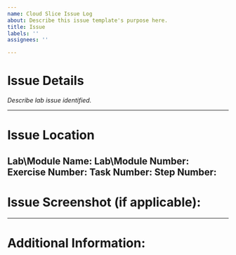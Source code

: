 ```yaml
---
name: Cloud Slice Issue Log
about: Describe this issue template's purpose here.
title: Issue
labels: ''
assignees: ''

---
```


# Issue Details

*Describe lab issue identified.*

---

# Issue Location

**Lab\Module Name:**
**Lab\Module Number:**
**Exercise Number:**
**Task Number:**
**Step Number:**
---

# Issue Screenshot (if applicable):

---

# Additional Information:

